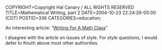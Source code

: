 COPYRIGHT=Copyright Hal Canary / ALL RIGHTS RESERVED
TITLE=Mathematical Writing, part 2
DATE=2004-10-23 22:24:26-05:00 (CDT)
POSTID=336
CATEGORIES=education;

An interesting article: “[Writing For A Math Class](http://www.mathacademy.com/pr/minitext/writing/index.asp)”

I disagree with the article on issues of style. For style questions, I would defer to Knuth above most other authorities.
